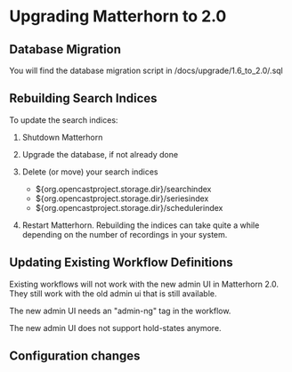 # Upgrading Matterhorn to 2.0

## Database Migration
You will find the database migration script in /docs/upgrade/1.6_to_2.0/<vendor>.sql

## Rebuilding Search Indices
To update the search indices:

1. Shutdown Matterhorn
2. Upgrade the database, if not already done
3. Delete (or move) your search indices

	* ${org.opencastproject.storage.dir}/searchindex
	* ${org.opencastproject.storage.dir}/seriesindex
	* ${org.opencastproject.storage.dir}/schedulerindex

4. Restart Matterhorn. Rebuilding the indices can take quite a while depending on the number of recordings in your system.

## Updating Existing Workflow Definitions
Existing workflows will not work with the new admin UI in Matterhorn 2.0. They still work with the old admin ui that is still available. 

The new admin UI needs an "admin-ng" tag in the workflow.

The new admin UI does not support hold-states anymore.

## Configuration changes
